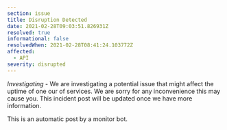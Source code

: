 ```yaml
---
section: issue
title: Disruption Detected
date: 2021-02-28T09:03:51.826931Z
resolved: true
informational: false
resolvedWhen: 2021-02-28T08:41:24.103772Z
affected:
  - API
severity: disrupted
---
```

*Investigating* - We are investigating a potential issue that might affect the uptime of one our of services. We are sorry for any inconvenience this may cause you. This incident post will be updated once we have more information.

This is an automatic post by a monitor bot.
        